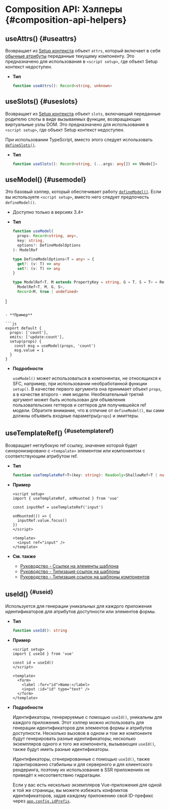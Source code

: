 # Composition API: Хэлперы {#composition-api-helpers}

## useAttrs() {#useattrs}

Возвращает из [Setup контекста](/api/composition-api-setup#setup-context) объект `attrs`, который включает в себя [обычные атрибуты](/guide/components/attrs#fallthrough-attributes) переданные текущему компоненту. Это предназначено для использования в `<script setup>`, где объект Setup контекст недоступен.

- **Тип**

  ```ts
  function useAttrs(): Record<string, unknown>
  ```

## useSlots() {#useslots}

Возвращает из [Setup контекста](/api/composition-api-setup#setup-context) объект `slots`, включаещий переданные родителю слоты в виде вызываемых функции, возвращающих виртуальные узлы DOM. Это предназначено для использования в `<script setup>`, где объект Setup контекст недоступен.

При использовании TypeScript, вместо этого следует использовать [`defineSlots()`](/api/sfc-script-setup#defineslots).

- **Тип**

  ```ts
  function useSlots(): Record<string, (...args: any[]) => VNode[]>
  ```

## useModel() {#usemodel}

Это базовый хэлпер, который обеспечивает работу [`defineModel()`](/api/sfc-script-setup#definemodel). Если вы используете `<script setup>`, вместо него следует предпочесть `defineModel()`.

- Доступно только в версиях 3.4+

- **Тип**

  ```ts
  function useModel(
    props: Record<string, any>,
    key: string,
    options?: DefineModelOptions
  ): ModelRef

  type DefineModelOptions<T = any> = {
    get?: (v: T) => any
    set?: (v: T) => any
  }

  type ModelRef<T, M extends PropertyKey = string, G = T, S = T> = Ref<G, S> & [
    ModelRef<T, M, G, S>,
    Record<M, true | undefined>
]
  ```

- **Пример**

  ```js
  export default {
    props: ['count'],
    emits: ['update:count'],
    setup(props) {
      const msg = useModel(props, 'count')
      msg.value = 1
    }
  }
  ```

- **Подробности**

  `useModel()` может использоваться в компонентах, не относящихся к SFC, например, при использовании необработанной функции `setup()`. В качестве первого аргумента она принимает объект `props`, а в качестве второго - имя модели. Необязательный третий аргумент может быть использован для объявления пользовательских геттеров и сеттеров для получившейся ref модели. Обратите внимание, что в отличие от `defineModel()`, вы сами должны объявить входные параметры(`props`) и эмиттеры.

## useTemplateRef() <sup class="vt-badge" data-text="3.5+" /> {#usetemplateref}

Возвращает неглубокую ref ссылку, значение которой будет синхронизировано с  `<tempalate>` элементом или компонентом с соответствующим атрибутом ref.

- **Тип**

  ```ts
  function useTemplateRef<T>(key: string): Readonly<ShallowRef<T | null>>
  ```

- **Пример**

  ```vue
  <script setup>
  import { useTemplateRef, onMounted } from 'vue'

  const inputRef = useTemplateRef('input')

  onMounted(() => {
    inputRef.value.focus()
  })
  </script>

  <template>
    <input ref="input" />
  </template>
  ```

- **См. также**
  - [Руководство - Ссылки на элементы шаблона](/guide/essentials/template-refs)
  - [Руководство - Типизация ссылок на шаблоны](/guide/typescript/composition-api#typing-template-refs) <sup class="vt-badge ts" />
  - [Руководство - Типизация ссылок на шаблоны компонентов](/guide/typescript/composition-api#typing-component-template-refs) <sup class="vt-badge ts" />

## useId() <sup class="vt-badge" data-text="3.5+" /> {#useid}

Используется для генерации уникальных для каждого приложения идентификаторов для атрибутов доступности или элементов формы.

- **Тип**

  ```ts
  function useId(): string
  ```

- **Пример**

  ```vue
  <script setup>
  import { useId } from 'vue'

  const id = useId()
  </script>

  <template>
    <form>
      <label :for="id">Name:</label>
      <input :id="id" type="text" />
    </form>
  </template>
  ```

- **Подробности**

  Идентификаторы, генерируемые с помощью `useId()`, уникальны для каждого приложения. Этот хэлпер можно использовать для генерации идентификаторов для элементов формы и атрибутов доступности. Несколько вызовов в одном и том же компоненте будут генерировать разные идентификаторы; несколько экземпляров одного и того же компонента, вызывающих `useId()`, также будут иметь разные идентификаторы.

  Идентификаторы, сгенерированные с помощью `useId()`, также гарантированно стабильны и для серверного и для клиентского рендеринга, поэтому их использование в SSR приложениях не приведёт к несоответствию гидратации.

  Если у вас есть несколько экземпляров Vue-приложения для одной и той же страницы, вы можете избежать конфликтов идентификаторов, задав каждому приложению свой ID-префикс через [`app.config.idPrefix`](/api/application#app-config-idprefix).
